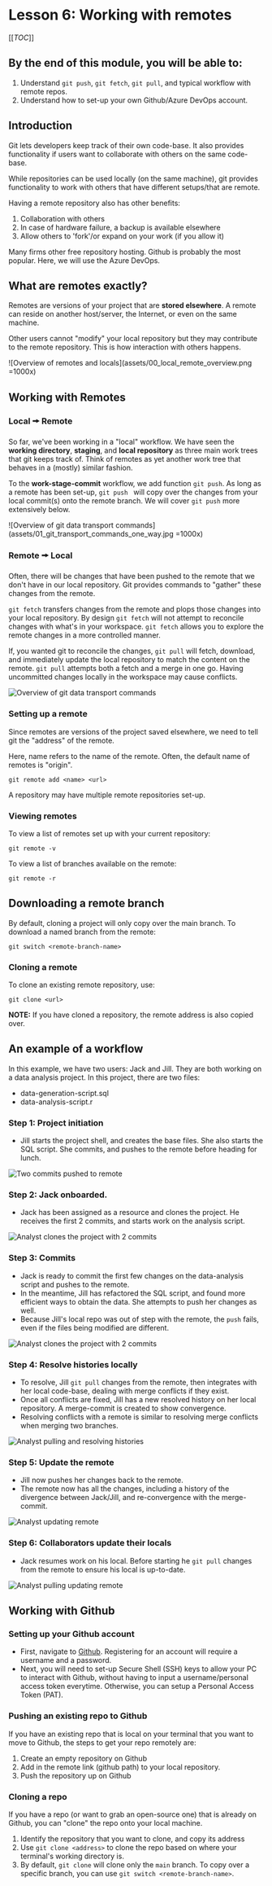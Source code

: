 # Lesson 6: Working with remotes
[[_TOC_]]

## By the end of this module, you will be able to:

1. Understand `git push`, `git fetch`, `git pull`, and typical workflow with remote repos.
2. Understand how to set-up your own Github/Azure DevOps account. 


## Introduction

Git lets developers keep track of their own code-base. It also provides functionality if users want to collaborate with others on the same code-base.

While repositories can be used locally (on the same machine), git provides functionality to work with others that have different setups/that are remote.

Having a remote repository also has other benefits:

1. Collaboration with others
2. In case of hardware failure, a backup is available elsewhere
3. Allow others to 'fork'/or expand on your work (if you allow it)

Many firms other free repository hosting. Github is probably the most popular. Here, we will use the Azure DevOps. 

## What are remotes exactly?

Remotes are versions of your project that are **stored elsewhere**. A remote can reside on another host/server, the Internet, or even on the same machine. 

Other users cannot "modify" your local repository but they may contribute to the remote repository. This is how interaction with others happens.


![Overview of remotes and locals](assets/00_local_remote_overview.png =1000x)

## Working with Remotes

### Local 🠚 Remote

So far, we've been working in a "local" workflow. We have seen the **working directory**, **staging**, and **local repository** as three main work trees that git keeps track of. Think of remotes as yet another work tree that behaves in a (mostly) similar fashion.

To the **work-stage-commit** workflow, we add function `git push`. 
As long as a remote has been set-up, `git push ` will copy over the changes from your local commit(s) onto the remote branch. We will cover `git push` more extensively below.

![Overview of git data transport commands](assets/01_git_transport_commands_one_way.jpg =1000x)


### Remote 🠚 Local

Often, there will be changes that have been pushed to the remote that we don't have in our local repository. Git provides commands to "gather" these changes from the remote.

`git fetch` transfers changes from the remote and plops those changes into your local repository. By design `git fetch` will not attempt to reconcile changes with what's in your workspace. `git fetch` allows you to explore the remote changes in a more controlled manner.

If, you wanted git to reconcile the changes, `git pull` will fetch, download, and immediately update the local repository to match the content on the remote.  `git pull` attempts both a fetch and a merge in one go. Having uncommitted changes locally in the workspace may cause conflicts.




![Overview of git data transport commands](assets/01b_git_data_commands_two_way.png)

### Setting up a remote

Since remotes are versions of the project saved elsewhere, we need to tell git the "address" of the remote. 

Here, name refers to the name of the remote. Often, the default name of remotes is "origin".

`git remote add <name> <url>`

A repository may have multiple remote repositories set-up. 

### Viewing remotes

To view a list of remotes set up with your current repository:

`git remote -v`

To view a list of branches available on the remote:

`git remote -r` 

## Downloading a remote branch

By default, cloning a project will only copy over the main branch. To download a named branch from the remote:

`git switch <remote-branch-name>`


### Cloning a remote

To clone an existing remote repository, use:

`git clone <url>`

**NOTE:** If you have cloned a repository, the remote address is also copied over.

## An example of a workflow

In this example, we have two users: Jack and Jill. They are both working on a data analysis project. In this project, there are two files:

+ data-generation-script.sql
+ data-analysis-script.r

### Step 1: Project initiation

+ Jill starts the project shell, and creates the base files. She also starts the SQL script. She commits, and pushes to the remote before heading for lunch.

![Two commits pushed to remote](assets/03_step1_remote.gif)

### Step 2: Jack onboarded.

+ Jack has been assigned as a resource and clones the project. He receives the first 2 commits, and starts work on the analysis script.

![Analyst clones the project with 2 commits](assets/04_step2_remote.gif)


### Step 3: Commits

+ Jack is ready to commit the first few changes on the data-analysis script and pushes to the remote. 
+ In the meantime, Jill has refactored the SQL script, and found more efficient ways to obtain the data. She attempts to push her changes as well.
+ Because Jill's local repo was out of step with the remote, the `push` fails, even if the files being modified are different.

![Analyst clones the project with 2 commits](assets/05_step3_remote.gif)

### Step 4: Resolve histories **locally**

+ To resolve, Jill `git pull` changes from the remote, then integrates with her local code-base, dealing with merge conflicts if they exist. 
+ Once all conflicts are fixed, Jill has a new resolved history on her local repository. A merge-commit is created to show convergence. 
+ Resolving conflicts with a remote is similar to resolving merge conflicts when merging two branches.


![Analyst pulling and resolving histories](assets/06_step4_remote.gif)


### Step 5: Update the remote

+ Jill now pushes her changes back to the remote. 
+ The remote now has all the changes, including a history of the divergence between Jack/Jill, and re-convergence with the merge-commit.


![Analyst updating remote](assets/07_step5_remote.gif)

### Step 6: Collaborators update their locals

+ Jack resumes work on his local. Before starting he `git pull` changes from the remote to ensure his local is up-to-date.

![Analyst pulling updating remote](assets/08_step6_remote.gif)


## Working with Github

### Setting up your Github account

+ First, navigate to [Github](https://github.com/). Registering for an account will require a username and a password.
+ Next, you will need to set-up Secure Shell (SSH) keys to allow your PC to interact with Github, without having to input a username/personal access token everytime. Otherwise, you can setup a Personal Access Token (PAT).


### Pushing an existing repo to Github

If you have an existing repo that is local on your terminal that you want to move to Github, the steps to get your repo remotely are:

1. Create an empty repository on Github
2. Add in the remote link (github path) to your local repository.
3. Push the repository up on Github 

### Cloning a repo

If you have a repo (or want to grab an open-source one) that is already on Github, you can "clone" the repo onto your local machine.

1. Identify the repository that you want to clone, and copy its address
2. Use `git clone <address>` to clone the repo based on where your terminal's working directory is.
3. By default, `git clone` will clone only the `main` branch. To copy over a specific branch, you can use  `git switch <remote-branch-name>`.

### 
